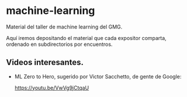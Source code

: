 # machine-learning

Material del taller de machine learning del GMG.

Aquí iremos depositando el material que cada expositor comparta, ordenado
en subdirectorios por encuentros.

## Videos interesantes.

- ML Zero to Hero, sugerido por Victor Sacchetto, de gente de Google:

    https://youtu.be/VwVg9jCtqaU
